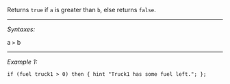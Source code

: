 Returns `true` if `a` is greater than `b`, else returns `false`.


---
*Syntaxes:*

a `>` b

---
*Example 1:*

```sqf
if (fuel truck1 > 0) then { hint "Truck1 has some fuel left."; };
```